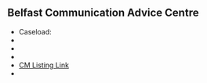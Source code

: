 
## Belfast Communication Advice Centre

- Caseload:  
- <i class="fa fa-phone"></i> 
- <i class="fa fa-envelope"></i> <a href="mailto:"></a>
- <i class="fa fa-home"></i> []()
- [CM Listing Link](http://www.communicationmatters.org.uk/contact-assessment-service/communication-advice-centre)
- 
